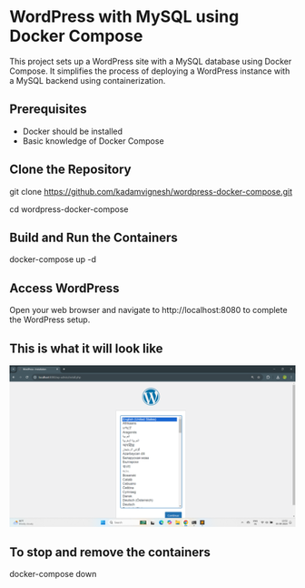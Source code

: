  # WordPress with MySQL using Docker Compose

This project sets up a WordPress site with a MySQL database using Docker Compose.
It simplifies the process of deploying a WordPress instance with a MySQL backend using containerization.

## Prerequisites

- Docker should be installed 
- Basic knowledge of Docker Compose

 ## Clone the Repository
 git clone https://github.com/kadamvignesh/wordpress-docker-compose.git
 
 cd wordpress-docker-compose

## Build and Run the Containers
docker-compose up -d

## Access WordPress
Open your web browser and navigate to http://localhost:8080 to complete the WordPress setup.

## This is what it will look like
![image alt](https://raw.githubusercontent.com/kadamvignesh/wordpress-docker-compose/main/Screenshot%20(29).png)

## To stop and remove the containers
docker-compose down
